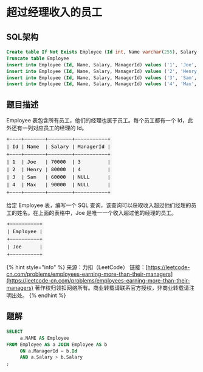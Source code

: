 # 超过经理收入的员工

## SQL架构

```sql
Create table If Not Exists Employee (Id int, Name varchar(255), Salary int, ManagerId int)
Truncate table Employee
insert into Employee (Id, Name, Salary, ManagerId) values ('1', 'Joe', '70000', '3')
insert into Employee (Id, Name, Salary, ManagerId) values ('2', 'Henry', '80000', '4')
insert into Employee (Id, Name, Salary, ManagerId) values ('3', 'Sam', '60000', 'None')
insert into Employee (Id, Name, Salary, ManagerId) values ('4', 'Max', '90000', 'None')
```

## 题目描述

Employee 表包含所有员工，他们的经理也属于员工。每个员工都有一个 Id，此外还有一列对应员工的经理的 Id。

![](../../.gitbook/assets/image%20%28152%29.png)

给定 Employee 表，编写一个 SQL 查询，该查询可以获取收入超过他们经理的员工的姓名。在上面的表格中，Joe 是唯一一个收入超过他的经理的员工。

![](../../.gitbook/assets/image%20%28153%29.png)

{% hint style="info" %}
来源：力扣（LeetCode） 链接：[https://leetcode-cn.com/problems/employees-earning-more-than-their-managers](https://leetcode-cn.com/problems/employees-earning-more-than-their-managers) 著作权归领扣网络所有。商业转载请联系官方授权，非商业转载请注明出处。
{% endhint %}

## 题解

```sql
SELECT
     a.NAME AS Employee
FROM Employee AS a JOIN Employee AS b
     ON a.ManagerId = b.Id
     AND a.Salary > b.Salary
;
```

